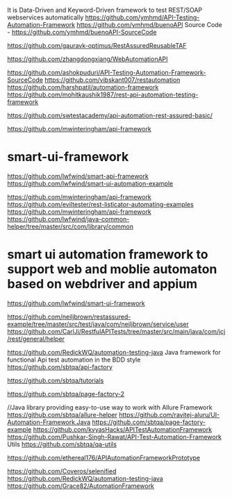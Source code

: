 It is Data-Driven and Keyword-Driven framework to test REST/SOAP webservices automatically
https://github.com/ymhmd/API-Testing-Automation-Framework
https://github.com/ymhmd/buenoAPI
Source Code - https://github.com/ymhmd/buenoAPI-SourceCode

https://github.com/gauravk-optimus/RestAssuredReusableTAF

https://github.com/zhangdongxiang/WebAutomationAPI

https://github.com/ashokpuduri/API-Testing-Automation-Framework-SourceCode
https://github.com/vibskant007/restautomation
https://github.com/harshpatil/automation-framework
https://github.com/mohitkaushik1987/rest-api-automation-testing-framework

https://github.com/swtestacademy/api-automation-rest-assured-basic/

https://github.com/mwinteringham/api-framework

# smart-ui-framework
https://github.com/lwfwind/smart-api-framework
https://github.com/lwfwind/smart-ui-automation-example

https://github.com/mwinteringham/api-framework
https://github.com/eviltester/rest-listicator-automating-examples
https://github.com/mwinteringham/api-framework
https://github.com/lwfwind/java-common-helper/tree/master/src/com/library/common

# smart ui automation framework to support web and moblie automaton based on webdriver and appium
https://github.com/lwfwind/smart-ui-framework


https://github.com/neiljbrown/restassured-example/tree/master/src/test/java/com/neiljbrown/service/user
https://github.com/CarlJi/RestfulAPITests/tree/master/src/main/java/com/jcj/rest/general/helper

https://github.com/RedickWQ/automation-testing-java
Java framework for functional Api test automation in the BDD style
https://github.com/sbtqa/api-factory


https://github.com/sbtqa/tutorials


https://github.com/sbtqa/page-factory-2

//Java library providing easy-to-use way to work with Allure Framework
https://github.com/sbtqa/allure-helper
https://github.com/ravitej-aluru/UI-Automation-Framework.Java
https://github.com/sbtqa/page-factory-example
https://github.com/kvyasHacks/APITestAutomationFramework
https://github.com/Pushkar-Singh-Rawat/API-Test-Automation-Framework
Utils
https://github.com/sbtqa/qa-utils

https://github.com/ethereal176/APIAutomationFrameworkPrototype

https://github.com/Coveros/selenified
https://github.com/RedickWQ/automation-testing-java
https://github.com/Grace82/AutomationFramework
